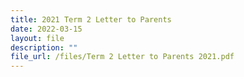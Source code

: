 ```yaml
---
title: 2021 Term 2 Letter to Parents
date: 2022-03-15
layout: file
description: ""
file_url: /files/Term 2 Letter to Parents 2021.pdf
---
```


